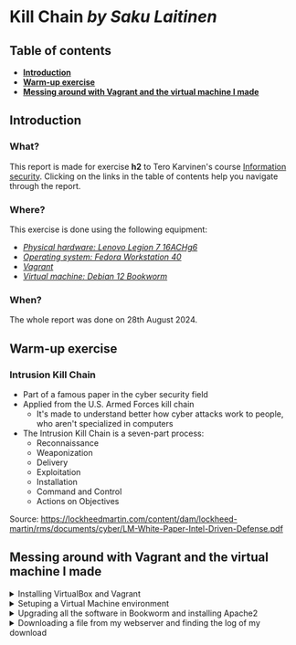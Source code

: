 # Kill Chain _by Saku Laitinen_

## Table of contents

- **[Introduction](https://github.com/KebabGarva/basic-network-security/blob/main/h2.md#introduction)**
- **[Warm-up exercise](https://github.com/KebabGarva/basic-network-security/blob/main/h2.md#warm-up-exercise)**
- **[Messing around with Vagrant and the virtual machine I made](https://github.com/KebabGarva/basic-network-security/blob/main/h2.md#messing-around-with-vagrant-and-the-virtual-machine-i-made)**

## Introduction

### What?

This report is made for exercise **h2** to Tero Karvinen's course [Information security](https://terokarvinen.com/information-security/). Clicking on the links in the table of contents help you navigate through the report.

### Where?

This exercise is done using the following equipment:

- [*Physical hardware: Lenovo Legion 7 16ACHg6*](https://nanoreview.net/en/laptop/lenovo-legion-7-2021-amd?m=c.1_g.3_r.3_s.3)
- [*Operating system: Fedora Workstation 40*](https://fedoraproject.org/workstation/download)
- [*Vagrant*](https://developer.hashicorp.com/vagrant/tutorials/getting-started)
- [*Virtual machine: Debian 12 Bookworm*](https://app.vagrantup.com/debian/boxes/bookworm64)

### When?

The whole report was done on 28th August 2024.


## Warm-up exercise

### Intrusion Kill Chain

- Part of a famous paper in the cyber security field
- Applied from the U.S. Armed Forces kill chain
  - It's made to understand better how cyber attacks work to people, who aren't specialized in computers
- The Intrusion Kill Chain is a seven-part process:
  - Reconnaissance
  - Weaponization
  - Delivery
  - Exploitation
  - Installation
  - Command and Control
  - Actions on Objectives

Source: https://lockheedmartin.com/content/dam/lockheed-martin/rms/documents/cyber/LM-White-Paper-Intel-Driven-Defense.pdf

## Messing around with Vagrant and the virtual machine I made

<details>
  <summary>Installing VirtualBox and Vagrant</summary>
<br>
  
I used these following commands to install the required software on my system:

```
sudo dnf install -y dnf-plugins-core
sudo dnf config-manager --add-repo https://rpm.releases.hashicorp.com/fedora/hashicorp.repo
sudo dnf -y install vagrant
sudo dnf -y install VirtualBox
```

Because I already installed the software, I can show you that what should happen if you try to run these commands again.

![image](https://github.com/user-attachments/assets/a1b49e82-d526-4700-a764-b62ed7064d49)

</details>

<details>
  <summary>Setuping a Virtual Machine environment</summary>
<br>
My starting point is from my home directory. Because a Virtual machine needs its own file, I made a folder called "debian-h2". Then I moved to the folder.

```
mkdir vms/debian-h2
cd vms/debian-h2
```
![image](https://github.com/user-attachments/assets/db233afa-c94d-4383-9d59-36f46982e8e6)

I proceeded to initialize a new Vagrant environment by creating a Vagrantfile. Then I simply started the virtual machine.

```
vagrant init debian/bookworm64
vagrant up
```

![image](https://github.com/user-attachments/assets/2234bb11-74c9-45af-821e-c1d84fe64679)

![image](https://github.com/user-attachments/assets/5cd268ac-e5aa-4f62-babe-818adb24c1e9)

Then I checked if I could connect to the virtual machine I just made. Because I didn't configure a custom name to it, I connected to the virtual machine simply like this:

```
vagrant ssh
```
![image](https://github.com/user-attachments/assets/77dc99ec-c057-462b-a53c-9df773c979af)

</details>

<details>
<summary>Upgrading all the software in Bookworm and installing Apache2</summary>

<br>
  
Upgrading the software is simple on Debian. You have to update first the repositories where the vm gets its packages. After that you can perform an upgrade on your vm.

```
sudo apt-get -y update
sudo apt-get -y upgrade
```
![image](https://github.com/user-attachments/assets/4172013c-30ec-4db7-9266-7d978f8133a5)

![image](https://github.com/user-attachments/assets/0072fa58-ea8a-4b07-8338-ca2a705f1505)

Okay okay, now it's time to install Apache2

```
sudo apt-get -y install apache2
```

![image](https://github.com/user-attachments/assets/fd85045b-e401-4424-85d3-a7a8576e23b3)

Boom... Done! :D

</details>

<details>
<summary>Downloading a file from my webserver and finding the log of my download</summary>
  
### why this simple task had to be too complex?

Let's use netcat to download the file. This was way too complex to do it this way. I had to initiate two other terminal processes to transfer files using the loopback address and netcat. It's much easier to use curl for this, because we already initiated the apache2 service by installing it.

### but anyway....

I created a file called "i-very-much-exist", wrote "trolololol" in the file, created a directory "trololo" for the file, moved the file to the directory I created and then used netcat to make the file downloadable. I pushed the file with netcat, created a new terminal session, moved to my home directory, downloaded the file with netcat, created the third process and checked if the file downloaded with its content. And it worked haha. These commands can be used to repeat the process.

```
mkdir trololo
cd trololo
echo trolololo > i-very-much-exist
cat i-very-much-exist | nc -vlp 4000
nc -v 127.0.0.1 4000 > i-very-much-exist
cd
cat i-very-much-exist 
```
![image](https://github.com/user-attachments/assets/b9624522-f38c-4472-b415-268279edce1a)

![image](https://github.com/user-attachments/assets/8668586d-a8d7-4b22-8d90-c22445931f84)

![image](https://github.com/user-attachments/assets/34e0bf4f-2da7-4113-8342-2bb577a39ae7)

![image](https://github.com/user-attachments/assets/805a53aa-a8b7-463c-8ec8-bc0b8e282526)


</details>




